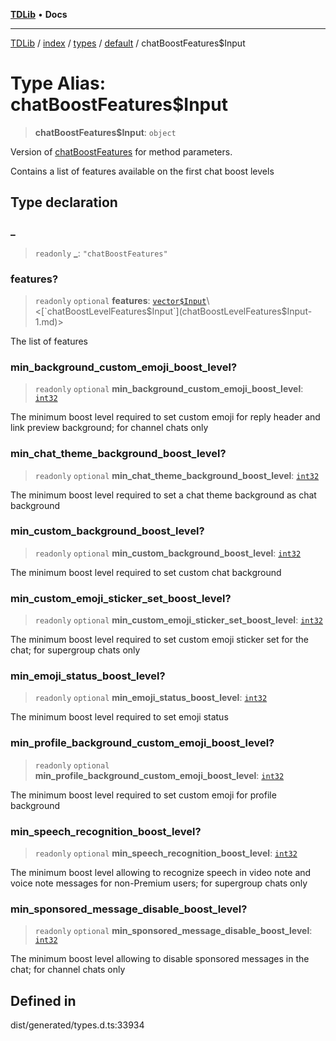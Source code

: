 [**TDLib**](../../../../../../README.md) • **Docs**

***

[TDLib](../../../../../../modules.md) / [index](../../../../../README.md) / [types](../../../README.md) / [default](../README.md) / chatBoostFeatures$Input

# Type Alias: chatBoostFeatures$Input

> **chatBoostFeatures$Input**: `object`

Version of [chatBoostFeatures](chatBoostFeatures-1.md) for method parameters.

Contains a list of features available on the first chat boost levels

## Type declaration

### \_

> `readonly` **\_**: `"chatBoostFeatures"`

### features?

> `readonly` `optional` **features**: [`vector$Input`](vector$Input.md)\<[`chatBoostLevelFeatures$Input`](chatBoostLevelFeatures$Input-1.md)\>

The list of features

### min\_background\_custom\_emoji\_boost\_level?

> `readonly` `optional` **min\_background\_custom\_emoji\_boost\_level**: [`int32`](int32-1.md)

The minimum boost level required to set custom emoji for reply header and link preview background; for channel chats only

### min\_chat\_theme\_background\_boost\_level?

> `readonly` `optional` **min\_chat\_theme\_background\_boost\_level**: [`int32`](int32-1.md)

The minimum boost level required to set a chat theme background as chat background

### min\_custom\_background\_boost\_level?

> `readonly` `optional` **min\_custom\_background\_boost\_level**: [`int32`](int32-1.md)

The minimum boost level required to set custom chat background

### min\_custom\_emoji\_sticker\_set\_boost\_level?

> `readonly` `optional` **min\_custom\_emoji\_sticker\_set\_boost\_level**: [`int32`](int32-1.md)

The minimum boost level required to set custom emoji sticker set for the chat; for supergroup chats only

### min\_emoji\_status\_boost\_level?

> `readonly` `optional` **min\_emoji\_status\_boost\_level**: [`int32`](int32-1.md)

The minimum boost level required to set emoji status

### min\_profile\_background\_custom\_emoji\_boost\_level?

> `readonly` `optional` **min\_profile\_background\_custom\_emoji\_boost\_level**: [`int32`](int32-1.md)

The minimum boost level required to set custom emoji for profile background

### min\_speech\_recognition\_boost\_level?

> `readonly` `optional` **min\_speech\_recognition\_boost\_level**: [`int32`](int32-1.md)

The minimum boost level allowing to recognize speech in video note and voice note messages for non-Premium users; for supergroup chats only

### min\_sponsored\_message\_disable\_boost\_level?

> `readonly` `optional` **min\_sponsored\_message\_disable\_boost\_level**: [`int32`](int32-1.md)

The minimum boost level allowing to disable sponsored messages in the chat; for channel chats only

## Defined in

dist/generated/types.d.ts:33934
